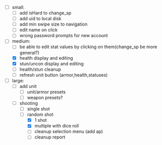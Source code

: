 - [ ] small:
  - [ ] add isHard to change_sp
  - [ ] add uid to local disk
  - [ ] add min swipe size to navigation
  - [ ] edit name on click
  - [ ] wrong password prompts for new account
- [ ] medium:
  - [ ]  be able to edit stat values by clicking on them(change_sp be more general?)
  - [x]  health display and editing
  - [x]  stun/uncon display and editing
  - [ ]  health/stun cleanup
  - [ ]  refresh unit button (armor,health,statuses)
- [ ] large:
  - [ ] add unit
    - [ ] unit/armor presets
    - [ ] weapon presets?
  - [ ] shooting
    - [ ] single shot
    - [ ] random shot
      - [x] 1 shot
      - [x] multiple with dice roll
      - [ ] cleanup selection menu (add ap)
      - [ ] cleanup report